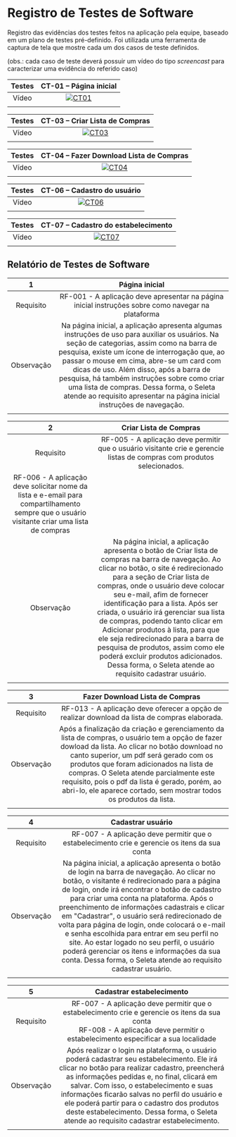 # Registro de Testes de Software


Registro das evidências dos testes feitos na aplicação pela equipe, baseado em um plano de testes pré-definido. Foi utilizada uma ferramenta de captura de tela que mostre cada um dos casos de teste definidos.

(obs.: cada caso de teste deverá possuir um vídeo do tipo _screencast_ para caracterizar uma evidência do referido caso)

| Testes 	| CT-01 – Página inicial	|
|:---:	|:---:	|
|	Vídeo 	| [![CT01](https://img.youtube.com/vi/fRXAynvNqBM/0.jpg)](https://youtu.be/fRXAynvNqBM)|
|  	|  	|

| Testes 	| CT-03 – Criar Lista de Compras	|
|:---:	|:---:	|
|	Vídeo 	| [![CT03](https://img.youtube.com/vi/ZvuHq91xTjw/0.jpg)](https://youtu.be/ZvuHq91xTjw)|
|  	|  	|

| Testes 	| CT-04 – Fazer Download Lista de Compras	|
|:---:	|:---:	|
|	Vídeo 	| [![CT04](https://img.youtube.com/vi/e7NaAXRcSbs/0.jpg)](https://youtu.be/e7NaAXRcSbs)|
|  	|  	|

| Testes 	| CT-06 – Cadastro do usuário	|
|:---:	|:---:	|
|	Vídeo 	| [![CT06](https://img.youtube.com/vi/Ip64HgVzUE0/0.jpg)](https://youtu.be/Ip64HgVzUE0?si=vOgABg3nBaLbCuU_)|
|  	|  	|

| Testes 	| CT-07 – Cadastro do estabelecimento	|
|:---:	|:---:	|
|	Vídeo 	| [![CT07](https://img.youtube.com/vi/K17GJHHMWbc/0.jpg)](https://youtu.be/K17GJHHMWbc)  |
|  	|  	|

## Relatório de Testes de Software

| 1 	| Página inicial	|
|:---:	|:---:	|
|	Requisito	| RF-001 - A aplicação deve apresentar na página inicial instruções sobre como navegar na plataforma |
| Observação | Na página inicial, a aplicação apresenta algumas instruções de uso para auxiliar os usuários. Na seção de categorias, assim como na barra de pesquisa, existe um ícone de interrogação que, ao passar o mouse em cima, abre-se um card com dicas de uso. Além disso, após a barra de pesquisa, há também instruções sobre como criar uma lista de compras. Dessa forma, o Seleta atende ao requisito apresentar na página inicial instruções de navegação. |
|  	|  	|

| 2	| Criar Lista de Compras	|
|:---:	|:---:	|
|	Requisito	| RF-005 - A aplicação deve permitir que o usuário visitante crie e gerencie listas de compras com produtos selecionados.<br>
RF-006 - A aplicação deve solicitar nome da lista e e-email para compartilhamento sempre que o usuário visitante criar uma lista de compras |
| Observação | Na página inicial, a aplicação apresenta o botão de Criar lista de compras na barra de navegação. Ao clicar no botão, o site é redirecionado para a seção de Criar lista de compras, onde o usuário deve colocar seu e-mail, afim de fornecer identificação para a lista. Após ser criada, o usuário irá gerenciar sua lista de compras, podendo tanto clicar em Adicionar produtos à lista, para que ele seja redirecionado para a barra de pesquisa de produtos, assim como ele poderá excluir produtos adicionados. Dessa forma, o Seleta atende ao requisito cadastrar usuário. |
|  	|  	|

| 3 	| Fazer Download Lista de Compras		|
|:---:	|:---:	|
|	Requisito	| RF-013 - A aplicação deve oferecer a opção de realizar download da lista de compras elaborada. |
| Observação | Após a finalização da criação e gerenciamento da lista de compras, o usuário tem a opção de fazer dowload da lista. Ao clicar no botão download no canto superior, um pdf será gerado com os produtos que foram adicionados na lista de compras. O Seleta atende parcialmente este requisito, pois o pdf da lista é gerado, porém, ao abri-lo, ele aparece cortado, sem mostrar todos os produtos da lista.  |
|  	|  	|

| 4 	| Cadastrar usuário 	|
|:---:	|:---:	|
|	Requisito	| RF-007 - A aplicação deve permitir que o estabelecimento crie e gerencie os itens da sua conta |
| Observação | Na página inicial, a aplicação apresenta o botão de login na barra de navegação. Ao clicar no botão, o visitante é redirecionado para a página de login, onde irá encontrar o botão de cadastro para criar uma conta na plataforma. Após o preenchimento de informações cadastrais e clicar em "Cadastrar", o usuário será redirecionado de volta para página de login, onde colocará o e-mail e senha escolhida para entrar em seu perfil no site. Ao estar logado no seu perfil, o usuário poderá gerenciar os itens e informações da sua conta. Dessa forma, o Seleta atende ao requisito cadastrar usuário.|
|  	|  	|

| 5 	| Cadastrar estabelecimento	|
|:---:	|:---:	|
|	Requisito	| RF-007 - A aplicação deve permitir que o estabelecimento crie e gerencie os itens da sua conta <br> RF-008 - A aplicação deve permitir o estabelecimento especificar a sua localidade |
| Observação | Após realizar o login na plataforma, o usuário poderá cadastrar seu estabelecimento. Ele irá clicar no botão para realizar cadastro, preencherá as informações pedidas e, no final, clicará em salvar. Com isso, o estabelecimento e suas informações ficarão salvas no perfil do usuário e ele poderá partir para o cadastro dos produtos deste estabelecimento. Dessa forma, o Seleta atende ao requisito cadastrar estabelecimento. |
|  	|  	|
